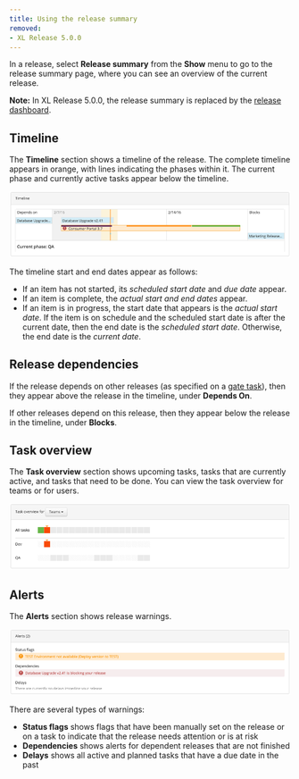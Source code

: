 ```yaml
---
title: Using the release summary
removed:
- XL Release 5.0.0
---
```


In a release, select **Release summary** from the **Show** menu to go to the release summary page, where you can see an overview of the current release.

**Note:** In XL Release 5.0.0, the release summary is replaced by the [release dashboard](/xl-release/how-to/using-the-release-dashboard.html).

## Timeline

The **Timeline** section shows a timeline of the release. The complete timeline appears in orange, with lines indicating the phases within it. The current phase and currently active tasks appear below the timeline.

![Release Summary Timeline](/xl-release/images/summary-timeline-4.8.png)

The timeline start and end dates appear as follows:

* If an item has not started, its *scheduled start date* and *due date* appear.
* If an item is complete, the *actual start and end dates* appear.
* If an item is in progress, the start date that appears is the *actual start date*. If the item is on schedule and the scheduled start date is after the current date, then the end date is the *scheduled start date*. Otherwise, the end date is the *current date*.

## Release dependencies

If the release depends on other releases (as specified on a [gate task](/xl-release/how-to/create-a-gate-task.html)), then they appear above the release in the timeline, under **Depends On**.

If other releases depend on this release, then they appear below the release in the timeline, under **Blocks**.

## Task overview

The **Task overview** section shows upcoming tasks, tasks that are currently active, and tasks that need to be done. You can view the task overview for teams or for users.

![Release Summary Task overview](/xl-release/images/summary-tasks-4.8.png)

## Alerts

The **Alerts** section shows release warnings.

![Release Summary Task overview](/xl-release/images/summary-alerts-4.8.png)

There are several types of warnings:

* **Status flags** shows flags that have been manually set on the release or on a task to indicate that the release needs attention or is at risk
* **Dependencies** shows alerts for dependent releases that are not finished
* **Delays** shows all active and planned tasks that have a due date in the past
